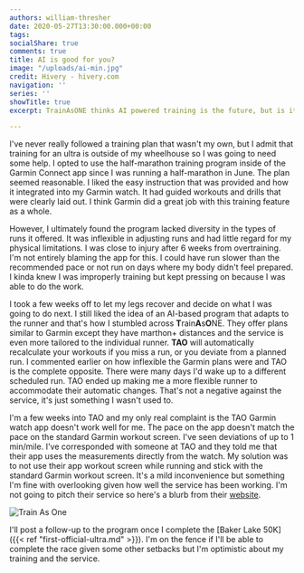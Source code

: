 ```yaml
---
authors: william-thresher
date: 2020-05-27T13:30:00.000+00:00
tags:
socialShare: true
comments: true
title: AI is good for you?
image: "/uploads/ai-min.jpg"
credit: Hivery - hivery.com
navigation: ''
series: ''
showTitle: true
excerpt: TrainAsONE thinks AI powered training is the future, but is it?

---
```

I've never really followed a training plan that wasn't my own, but I admit that training for an ultra is outside of my wheelhouse so I was going to need some help. I opted to use the half-marathon training program inside of the Garmin Connect app since I was running a half-marathon in June. The plan seemed reasonable. I liked the easy instruction that was provided and how it integrated into my Garmin watch. It had guided workouts and drills that were clearly laid out. I think Garmin did a great job with this training feature as a whole.

However, I ultimately found the program lacked diversity in the types of runs it offered. It was inflexible in adjusting runs and had little regard for my physical limitations. I was close to injury after 6 weeks from overtraining. I'm not entirely blaming the app for this. I  could have run slower than the recommended pace or not run on days where my body didn't feel prepared. I kinda knew I was improperly training but kept pressing on because I was able to do the work.

I took a few weeks off to let my legs recover and decide on what I was going to do next. I still liked the idea of an AI-based program that adapts to the runner and that's how I stumbled across **T**rain**A**s**O**NE. They offer plans similar to Garmin except they have marthon+ distances and the service is even more tailored to the individual runner. **TAO** will automatically recalculate your workouts if you miss a run, or you deviate from a planned run. I commented earlier on how inflexible the Garmin plans were and TAO is the complete opposite. There were many days I'd wake up to a different scheduled run. TAO ended up making me a more flexible runner to accommodate their automatic changes. That's not a negative against the service, it's just something I wasn't used to.

I'm a few weeks into TAO and my only real complaint is the TAO Garmin watch app doesn't work well for me. The pace on the app doesn't match the pace on the standard Garmin workout screen. I've seen deviations of up to 1 min/mile. I've corresponded with someone at TAO and they told me that their app uses the measurements directly from the watch. My solution was to not use their app workout screen while running and stick with the standard Garmin workout screen. It's a mild inconvenience but something I'm fine with overlooking given how well the service has been working. I'm not going to pitch their service so here's a blurb from their [website](https://www.trainasone.com "TrainAsONE").

![Train As One](/blog/uploads/tao.png#center)

I'll post a follow-up to the program once I complete the [Baker Lake 50K]({{< ref "first-official-ultra.md" >}}). I'm on the fence if I'll be able to complete the race given some other setbacks but I'm optimistic about my training and the service.
